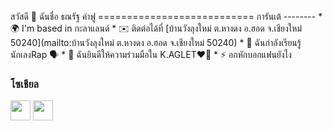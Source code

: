 สวัสดี 👋 ฉันชื่อ ธณรัฐ คำฟู =========================== การันเต้ -------- * 🌍 I'm based in กะลาแลนด์ * ✉️ ติดต่อได้ที่ [บ้านวังลุงใหม่ ต.หางดง อ.ฮอด จ.เชียงใหม่ 50240](mailto:บ้านวังลุงใหม่ ต.หางดง อ.ฮอด จ.เชียงใหม่ 50240) * 🧠 ฉันกำลังเรียนรู้ นักเลงRap 🗣️ * 🤝 ฉันยินดีให้ความร่วมมือใน K.AGLET❤️‍🔥 * ⚡ อกหักบอกแฟนยังไง

 ### โซเชียล  <p align="left"> </p> <a href="https://www.facebook.com/https://www.facebook.com/profile.php?id=100015267403219&mibextid=LQQJ4d" target="_blank" rel="noreferrer"><img src= "https://raw.githubusercontent.com/danielcranney/readme-generator/main/public/icons/socials/facebook.svg" width="32" height="32" /></a> <a href=" http://www.instagram.com/https://instagram.com/thana_rat99?igshid=MjEwN2IyYWYwYw==" target="_blank" rel="noreferrer"><img src="https://raw.githubusercontent. com/danielcranney/readme-generator/main/public/icons/socials/instagram.svg" width="32" height="32" /></a>

